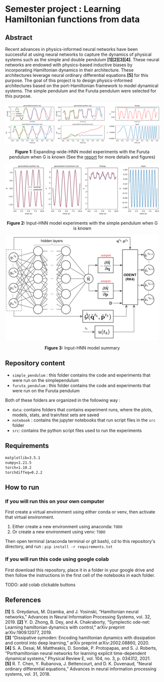 # Semester project : Learning Hamiltonian functions from data

## Abstract

Recent advances in physics-informed neural networks have been successful at using neural networks to capture the dynamics of physical systems such as the simple and double
pendulum **[1][2][3][4]**. These neural networks are endowed with physics-based inductive biases
by incorporating Hamiltonian dynamics in their architecture. These architectures leverage
neural ordinary differential equations **[5]** for this purpose. The goal of this project is to
design physics-informed architectures based on the port-Hamiltonian framework to model
dynamical systems. The simple pendulum and the Furuta pendulum were selected for this
purpose.


<p align="center">
  <img width="800"  src="https://github.com/unesmu/SP-learning-hamiltonian-functions-from-data/blob/d22b3a6378b258452aaf5858ee02db44024f9e44/furuta_pendulum/data/TRAJECTORIES_test_set5test%20(1).png"> 
</p>
<p align="center">
    <strong>Figure 1: </strong> Expanding-wide-HNN model experiments with the Furuta pendulum when G is known (See the <a href="https://github.com/unesmu/SP-learning-hamiltonian-functions-from-data/blob/f549d406f0ca7460e64a615c0808ce2bf6217d33/report.pdf">report</a> for more details and figures)  
</p>
<p align="center">
  <img width="800"  src="https://github.com/unesmu/SP-learning-hamiltonian-functions-from-data/blob/d22b3a6378b258452aaf5858ee02db44024f9e44/simple_pendulum/101hz_simple_pend.png"> 
</p>
<p align="center">
    <strong>Figure 2: </strong> Input-HNN model experiments with the simple pendulum when G is known
</p>

<p align="center">
  <img width="500"  src="https://github.com/unesmu/SP-learning-hamiltonian-functions-from-data/blob/a415df09f39e9ad1b6671c8754b929b747bc3b57/furuta_pendulum/data/FIG_-IHNN%20(1).png"> 
</p>
<p align="center">
    <strong>Figure 3:</strong> Input-HNN model summary 
</p>




## Repository content

- `simple_pendulum` : this folder contains the code and experiments that were run on the simplependulum
- `furuta_pendulum` : this folder contains the code and experiments that were run on the Furuta pendulum

Both of these folders are organized in the following way :

- `data`: contains folders that contains experiment runs, where the plots, models, stats, and train/test sets are saved
- `notebook` : contains the jupyter notebooks that run script files in the `src` folder
- `src`: contains the python script files used to run the experiments

## Requirements

```
matplotlib=3.5.1
numpy=1.21.5
torch=1.10.2
torchdiffeq=0.2.2
```

## How to run

### If you will run this on your own computer

First create a virtual environment using either conda or venv, then activate that virtual environment.

1. Either create a new environment using anaconda: `TODO`
2. Or create a new environment using venv: `TODO`

Then open terminal (anaconda terminal or git bash), cd to this repository's directory, and run : `pip install -r requirements.txt`

### If you will run this code using google colab

First download this repository, place it in a folder in your google drive and then follow the instructions in the first cell of the notebooks in each folder.

TODO: add colab clickable buttons

## References

**[1]** S. Greydanus, M. Dzamba, and J. Yosinski, “Hamiltonian neural networks,” Advances in Neural Information Processing Systems, vol. 32, 2019.
**[2]** Y. D. Zhong, B. Dey, and A. Chakraborty, “Symplectic ode-net: Learning hamiltonian dynamics with control,” arXiv preprint arXiv:1909.12077, 2019.  
**[3]** “Dissipative symoden: Encoding hamiltonian dynamics with dissipation and control into deep learning,” arXiv preprint arXiv:2002.08860, 2020.  
**[4]** S. A. Desai, M. Mattheakis, D. Sondak, P. Protopapas, and S. J. Roberts, “Porthamiltonian neural networks for learning explicit time-dependent dynamical systems,”
Physical Review E, vol. 104, no. 3, p. 034312, 2021.  
**[5]** R. T. Chen, Y. Rubanova, J. Bettencourt, and D. K. Duvenaud, “Neural ordinary differential equations,” Advances in neural information processing systems, vol. 31, 2018.  


